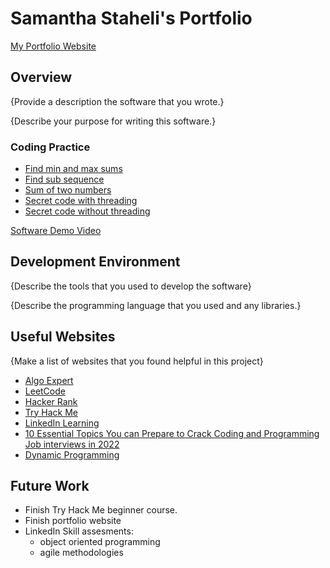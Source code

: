 # Samantha Staheli's Portfolio

[My Portfolio Website](https://samanthastaheli.github.io/samanthastaheliportfolio/website/index.html)

## Overview

{Provide a description the software that you wrote.}

{Describe your purpose for writing this software.}

### Coding Practice


* [Find min and max sums](https://github.com/samanthastaheli/samanthastaheliportfolio/blob/master/CodePractice/minMaxSum.py)
* [Find sub sequence]()
* [Sum of two numbers]()
* [Secret code with threading](https://github.com/samanthastaheli/samanthastaheliportfolio/blob/master/CodePractice/secret_code_threading.py)
* [Secret code without threading](https://github.com/samanthastaheli/samanthastaheliportfolio/blob/master/CodePractice/secret_code.py)

[Software Demo Video](http://youtube.link.goes.here)

## Development Environment

{Describe the tools that you used to develop the software}

{Describe the programming language that you used and any libraries.}


## Useful Websites

{Make a list of websites that you found helpful in this project}
* [Algo Expert](https://www.algoexpert.io/product?r=ads&gclid=Cj0KCQjwlvT8BRDeARIsAACRFiWItOt_iox6igmj8zIHUfwTQX1fiABbvA5wVKojAV8az89jl0zpXQ8aApOwEALw_wcB)
* [LeetCode](https://leetcode.com/problemset/all/)
* [Hacker Rank](https://www.hackerrank.com/)
* [Try Hack Me](https://tryhackme.com/)
* [LinkedIn Learning](https://www.linkedin.com/learning/?u=2153100)
* [10 Essential Topics You can Prepare to Crack Coding and Programming Job interviews in 2022](https://medium.com/javarevisited/10-essential-topics-and-resources-for-coding-and-programm-job-interviews-4017cac3a522)
* [Dynamic Programming](https://www.geeksforgeeks.org/dynamic-programming/)

## Future Work

* Finish Try Hack Me beginner course.
* Finish portfolio website
* LinkedIn Skill assesments:
    * object oriented programming
    * agile methodologies
